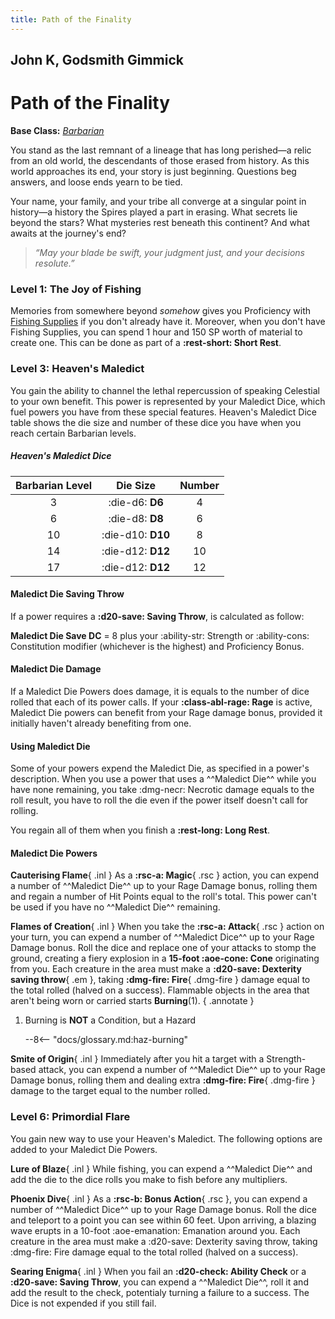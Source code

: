 ```yaml
---
title: Path of the Finality
---
```


<p style="display:none">

## John K, Godsmith Gimmick

</p>

# Path of the Finality

**Base Class:** *[Barbarian](../../class/barbarian/index.md)*

You stand as the last remnant of a lineage that has long perished—a relic from an old world, the descendants of those erased from history. As this world approaches its end, your story is just beginning. Questions beg answers, and loose ends yearn to be tied.

Your name, your family, and your tribe all converge at a singular point in history—a history the Spires played a part in erasing. What secrets lie beyond the stars? What mysteries rest beneath this continent? And what awaits at the journey's end?

> *“May your blade be swift, your judgment just, and your decisions resolute.”*

### Level 1: The Joy of Fishing

Memories from somewhere beyond *somehow* gives you Proficiency with [Fishing Supplies](../../equipment/tools/other-tools.md#fishings-supplies) if you don't already have it. Moreover, when you don't have Fishing Supplies, you can spend 1 hour and 150 SP worth of material to create one. This can be done as part of a **:rest-short: Short Rest**.

### Level 3: Heaven's Maledict

You gain the ability to channel the lethal repercussion of speaking Celestial to your own benefit. This power is represented by your Maledict Dice, which fuel powers you have from these special features. Heaven's Maledict Dice table shows the die size and number of these dice you have when you reach certain Barbarian levels.

##### Heaven's Maledict Dice

| Barbarian Level | Die Size | Number |
|:-:|:-:|:-:|
| 3 | :die-d6: **D6** | 4 |
| 6 | :die-d8: **D8** | 6 |
| 10 | :die-d10: **D10** | 8 |
| 14 | :die-d12: **D12** | 10 |
| 17 | :die-d12: **D12** | 12 |

#### Maledict Die Saving Throw  

If a power requires a **:d20-save: Saving Throw**, is calculated as follow:

**Maledict Die Save DC** = 8 plus your :ability-str: Strength or :ability-cons: Constitution modifier (whichever is the highest) and Proficiency Bonus.

#### Maledict Die Damage

If a Maledict Die Powers does damage, it is equals to the number of dice rolled that each of its power calls. If your **:class-abl-rage: Rage** is active, Maledict Die powers can benefit from your Rage damage bonus, provided it initially haven't already benefiting from one.

#### Using Maledict Die

Some of your powers expend the Maledict Die, as specified in a power's description. When you use a power that uses a ^^Maledict Die^^ while you have none remaining, you take :dmg-necr: Necrotic damage equals to the roll result, you have to roll the die even if the power itself doesn't call for rolling. 

You regain all of them when you finish a **:rest-long: Long Rest**.

#### Maledict Die Powers

**Cauterising Flame**{ .inl } As a **:rsc-a: Magic**{ .rsc } action, you can expend a number of ^^Maledict Die^^ up to your Rage Damage bonus, rolling them and regain a number of Hit Points equal to the roll's total. This power can't be used if you have no ^^Maledict Die^^ remaining.

**Flames of Creation**{ .inl } When you take the **:rsc-a: Attack**{ .rsc } action on your turn, you can expend a number of ^^Maledict Dice^^ up to your Rage Damage bonus. Roll the dice and replace one of your attacks to stomp the ground, creating a fiery explosion in a **15-foot :aoe-cone: Cone** originating from you. Each creature in the area must make a **:d20-save: Dexterity saving throw**{ .em }, taking **:dmg-fire: Fire**{ .dmg-fire } damage equal to the total rolled (halved on a success). Flammable objects in the area that aren't being worn or carried starts **Burning**(1).
{ .annotate }

1. Burning is **NOT** a Condition, but a Hazard
    
    --8<-- "docs/glossary.md:haz-burning"

**Smite of Origin**{ .inl } Immediately after you hit a target with a Strength-based attack, you can expend a number of ^^Maledict Die^^ up to your Rage Damage bonus, rolling them and dealing extra **:dmg-fire: Fire**{ .dmg-fire } damage to the target equal to the number rolled.

### Level 6: Primordial Flare

You gain new way to use your Heaven's Maledict. The following options are added to your Maledict Die Powers.

**Lure of Blaze**{ .inl } While fishing, you can expend a ^^Maledict Die^^ and add the die to the dice rolls you make to fish before any multipliers.

**Phoenix Dive**{ .inl }  As a **:rsc-b: Bonus Action**{ .rsc }, you can expend a number of ^^Maledict Dice^^ up to your Rage Damage bonus. Roll the dice and teleport to a point you can see within 60 feet. Upon arriving, a blazing wave erupts in a 10-foot :aoe-emanation: Emanation around you. Each creature in the area must make a :d20-save: Dexterity saving throw, taking :dmg-fire: Fire damage equal to the total rolled (halved on a success).

**Searing Enigma**{ .inl }  When you fail an **:d20-check: Ability Check** or a **:d20-save: Saving Throw**, you can expend a ^^Maledict Die^^, roll it and add the result to the check, potentialy turning a failure to a success. The Dice is not expended if you still fail.

